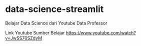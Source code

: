 # data-science-streamlit
Belajar Data Science dari Youtube Data Professor  

Link Youtube Sumber Belajar https://www.youtube.com/watch?v=JwSS70SZdyM
